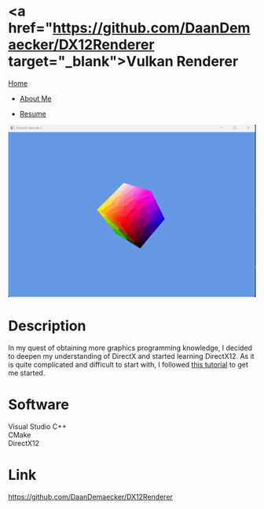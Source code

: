 <link href="../../Content/StyleSheet.css" rel="stylesheet"/> 

# <a href="https://github.com/DaanDemaecker/DX12Renderer target="_blank">Vulkan Renderer</a>

<div class="nav-bar">
  <md-block>

<a href="../../">Home</a>
- <a href="../../AboutMe/">About Me</a>
- <a href="../../Resume/">Resume</a>

  </md-block>
</div>

<img src="../../Content/DirectX12.gif" alt="drawing"/>

# Description
In my quest of obtaining more graphics programming knowledge, I decided to deepen my understanding of DirectX and started learning DirectX12. As it is quite complicated and difficult to start with, I followed <a href="https://www.3dgep.com/learning-directx-12-1/" target="_blank">this tutorial</a> to get me started.

# Software
Visual Studio C++  
CMake  
DirectX12


# Link
<a href="https://github.com/DaanDemaecker/DX12Renderer" target="_blank">https://github.com/DaanDemaecker/DX12Renderer</a>